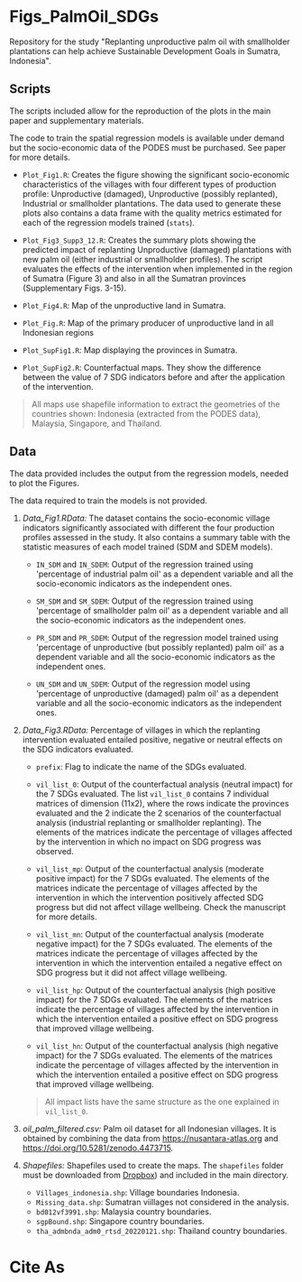 # Figs_PalmOil_SDGs
Repository for the study "Replanting unproductive palm oil with smallholder plantations can help achieve Sustainable Development Goals in Sumatra, Indonesia".

## Scripts
The scripts included allow for the reproduction of the plots in the main paper and supplementary materials. 

The code to train the spatial regression models is available under demand but the socio-economic data of the PODES must be purchased. See paper for more details.

- ``Plot_Fig1.R``: Creates the figure showing the significant socio-economic characteristics of the villages with four different types of production profile: Unproductive (damaged), Unproductive (possibly replanted), Industrial or smallholder plantations. The data used to generate these plots also contains a data frame with the quality metrics estimated for each of the regression models trained  (``stats``). 

- ``Plot_Fig3_Supp3_12.R``:  Creates the summary plots showing the predicted impact of replanting Unproductive (damaged) plantations with new palm oil (either industrial or smallholder profiles). The script evaluates the effects of the intervention when implemented in the region of Sumatra (Figure 3) and also in all the Sumatran provinces (Supplementary Figs. 3-15). 

- ``Plot_Fig4.R``: Map of the unproductive land in Sumatra. 

- ``Plot_Fig.R``: Map of the primary producer of unproductive land in all Indonesian regions

- ``Plot_SupFig1.R``: Map displaying the provinces in Sumatra.

- ``Plot_SupFig2.R``: Counterfactual maps. They show the difference between the value of 7 SDG indicators before and after the application of the intervention. 

> All maps use shapefile information to extract the geometries of the countries shown: Indonesia (extracted from the PODES data), Malaysia, Singapore, and Thailand. 

## Data
The data provided includes the output from the regression models, needed to plot the Figures. 

The data required to train the models is not provided. 

1. *Data_Fig1.RData:* The dataset contains the socio-economic village indicators significantly associated with different the four production profiles assessed in the study. It also contains a summary table with the statistic measures of each model trained (SDM and SDEM models).

    - ``IN_SDM`` and ``IN_SDEM``: Output of the regression trained using 'percentage of industrial palm oil' as a dependent variable and all the socio-economic indicators as the independent ones. 
    
    - ``SM_SDM`` and ``SM_SDEM``: Output of the regression trained using 'percentage of smallholder palm oil' as a dependent variable and all the socio-economic indicators as the independent ones. 

    - ``PR_SDM`` and ``PR_SDEM``: Output of the regression model trained using 'percentage of unproductive (but possibly replanted) palm oil' as a dependent variable and all the socio-economic indicators as the independent ones. 

    - ``UN_SDM`` and ``UN_SDEM``: Output of the regression model using 'percentage of unproductive (damaged) palm oil' as a dependent variable and all the socio-economic indicators as the independent ones. 

2. *Data_Fig3.RData:* Percentage of villages in which the replanting intervention evaluated entailed positive, negative or neutral effects on the SDG indicators evaluated. 

    - ``prefix``: Flag to indicate the name of the SDGs evaluated.    
    - ``vil_list_0``: Output of the counterfactual analysis (neutral impact) for the 7 SDGs evaluated. The list ``vil_list_0`` contains 7 individual matrices of dimension (11x2), where the rows indicate the provinces evaluated and the 2 indicate the 2 scenarios of the counterfactual analysis (industrial replanting or smallholder replanting). The elements of the matrices indicate the percentage of villages affected by the intervention in which no impact on SDG progress was observed. 

    - ``vil_list_mp``: Output of the counterfactual analysis (moderate positive impact) for the 7 SDGs evaluated. The elements of the matrices indicate the percentage of villages affected by the intervention in which the intervention positively affected SDG progress but did not affect village wellbeing. Check the manuscript for more details. 

    - ``vil_list_mn``: Output of the counterfactual analysis (moderate negative impact) for the 7 SDGs evaluated. The elements of the matrices indicate the percentage of villages affected by the intervention in which the intervention entailed a negative effect on SDG progress but it did not affect village wellbeing. 

    - ``vil_list_hp``: Output of the counterfactual analysis (high positive impact) for the 7 SDGs evaluated. The elements of the matrices indicate the percentage of villages affected by the intervention in which the intervention entailed a positive effect on SDG progress that improved village wellbeing.

    - ``vil_list_hn``: Output of the counterfactual analysis (high negative impact) for the 7 SDGs evaluated. The elements of the matrices indicate the percentage of villages affected by the intervention in which the intervention entailed a positive effect on SDG progress that improved village wellbeing.

    > All impact lists have the same structure as the one explained in ``vil_list_0``.

3. *oil_palm_filtered.csv:* Palm oil dataset for all Indonesian villages. It is obtained by combining the data from https://nusantara-atlas.org and https://doi.org/10.5281/zenodo.4473715.

5. *Shapefiles:* Shapefiles used to create the maps. The ``shapefiles`` folder must be downloaded from [Dropbox](https://www.dropbox.com/scl/fo/ys0r2mravtjtsahfc8pxs/h?rlkey=mdsagu3oos510tzbqyirdekxc&dl=0)) and included in the main directory. 
    - `Villages_indonesia.shp`: Village boundaries Indonesia. 
    - `Missing_data.shp`: Sumatran viillages not considered in the analysis. 
    - `bd012vf3991.shp`: Malaysia country boundaries.
    - `sgpBound.shp`: Singapore country boundaries. 
    - `tha_admbnda_adm0_rtsd_20220121.shp`: Thailand country boundaries.
  
# Cite As
